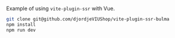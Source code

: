 Example of using `vite-plugin-ssr` with Vue.

```bash
git clone git@github.com/djordjeVIUShop/vite-plugin-ssr-bulma
npm install
npm run dev
```
